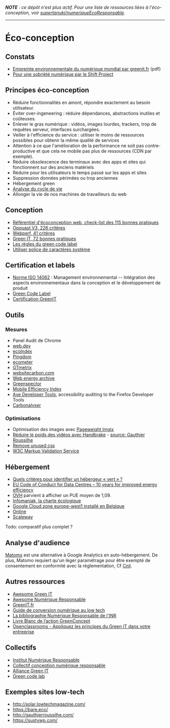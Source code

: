 _**NOTE** : ce dépôt n'est plus actif. Pour une liste de ressources liées à l'éco-conception, voir [supertanuki/numeriqueEcoResponsable](https://github.com/supertanuki/numeriqueEcoResponsable)._

---

# Éco-conception

## Constats

* [Empreinte environnementale du numérique mondial par greenit.fr](https://www.greenit.fr/wp-content/uploads/2019/10/2019-10-GREENIT-etude_EENM-rapport-accessible.VF_.pdf) (pdf)
* [Pour une sobriété numérique par le Shift Project](https://theshiftproject.org/article/pour-une-sobriete-numerique-rapport-shift/)

## Principes éco-conception

* Réduire fonctionnalités en amont, répondre exactement au besoin utilisateur.
* Éviter over-ingeneering : réduire dépendances, abstractions inutiles et coûteuses.
* Enlever le gras numérique : vidéos, images lourdes, trackers, trop de requêtes serveur, interfaces surchargées.
* Veiller à l'efficience du service : utiliser le moins de ressources possibles pour obtenir la même qualité de services
* Attention à ce que l'amélioration de la performance ne soit pas contre-productive et que cela ne mobile pas plus de ressources (CDN par exemple).
* Réduire obsolescence des terminaux avec des apps et sites qui fonctionnent sur des anciens matériels
* Réduire pour les utilisateurs le temps passé sur les apps et sites
* Suppression données périmées ou trop anciennes
* Hébergement green
* [Analyse du cycle de vie](https://fr.wikipedia.org/wiki/Analyse_du_cycle_de_vie)
* Allonger la vie de nos machines de travailleurs du web

## Conception

* [Référentiel d'écoconception web, check-list des 115 bonnes pratiques](https://collectif.greenit.fr/ecoconception-web/115-bonnes-pratiques-eco-conception_web.html)
* [Opquast V3, 226 critères](https://checklists.opquast.com/fr/oqs-v3/)
* [Webperf, 41 critères](https://checklists.opquast.com/webperf/)
* [Green IT, 72 bonnes pratiques](https://checklists.opquast.com/greenit/)
* [Les règles du green code label](https://label.greencodelab.org/green-code-label-detail/)
* [Utiliser police de caractères système](https://css-tricks.com/snippets/css/font-stacks/)

## Certification et labels

* [Norme ISO 14062](https://www.iso.org/fr/standard/33020.html) : Management environnemental -- Intégration des aspects environnementaux dans la conception et le développement de produit
* [Green Code Label](https://www.greencodelab.org/eco-conception-logicielle/un-label-deco-conception-numerique-pour-plus-de-sobriete/)
* [Certification GreenIT](https://www.greenit.fr/formations/)

## Outils

### Mesures

* Panel Audit de Chrome
* [web.dev](https://web.dev/)
* [ecoIndex](http://www.ecoindex.fr)
* [Pingdom](https://tools.pingdom.com/)
* [ecometer](http://www.ecometer.org/)
* [GTmetrix](https://gtmetrix.com/)
* [websitecarbon.com](https://www.websitecarbon.com/)
* [Web energy archive](https://wea.greencodelab.org/fr/)
* [Greenspector](https://greenspector.com)
* [Mobile Efficiency Index](https://mobile-efficiency-index.com/)
* [Axe Developer Tools](https://addons.mozilla.org/fr/firefox/addon/axe-devtools/), accessibility auditing to the Firefox Developer Tools
* [Carbonalyser](https://theshiftproject.org/carbonalyser-extension-navigateur/)

### Optimisations

* Optimisation des images avec [Pageweight Imgix](https://pageweight.imgix.com/)
* [Réduire le poids des vidéos avec Handbrake](https://handbrake.fr/) - [source: Gauthier Roussilhe](http://gauthierroussilhe.com/fr/posts/convert-low-tech#video)
* [Remove unused css](https://unused-css.com/)
* [W3C Markup Validation Service](https://validator.w3.org/)

## Hébergement

* [Quels critères pour identifier un hébergeur « vert » ?](https://www.greenit.fr/2009/05/18/quels-criteres-pour-identifier-un-hebergeur-vert/)
* [EU Code of Conduct for Data Centres – 10 years for improved energy efficiency](https://ec.europa.eu/jrc/en/news/eu-code-conduct-data-centres-10-years-improved-energy-efficiency)
* [OVH](https://www.ovh.com/fr/apropos/green-it.xml) parvient à afficher un PUE moyen de 1,09.
* [Infomaniak, la charte écologique](https://www.infomaniak.com/fr/hebergeur-ecologique/charte-ecologique)
* [Google Cloud zone europe-west1 installé en Belgique](https://sustainability.google/projects/belgium-solar/)
* [Online](https://pue.online.net/fr)
* [Scaleway](https://www.scaleway.com/pdf/iliad-dc3.pdf)

Todo: comparatif plus complet ?

## Analyse d'audience

[Matomo](https://matomo.org/) est une alternative à Google Analytics en auto-hébergement. De plus, Matomo requiert qu'un léger paramétrage pour être exempté de consentement en conformité avec la règlementation, Cf [Cnil](https://www.cnil.fr/fr/solutions-pour-les-cookies-de-mesure-daudience).

## Autres ressources

* [Awesome Green IT](https://github.com/alvessteve/awesome-green-it)
* [Awesome Numérique Responsable](https://github.com/cyrildotcc/awesome-numerique-responsable)
* [GreenIT.fr](https://www.greenit.fr/)
* [Guide de conversion numérique au low tech](http://gauthierroussilhe.com/fr/posts/convert-low-tech)
* [La bibliographie Numérique Responsable de l'INR](https://www.zotero.org/groups/2401058/inr_public/library)
* [Livre Blanc de l’action GreenConcept](http://www.greenconcept-innovation.fr/wp-content/uploads/2020/02/greenconcept_21022020.pdf)
* [Openclassrooms - Appliquez les principes du Green IT dans votre entreprise](https://openclassrooms.com/fr/courses/6227476-appliquez-les-principes-du-green-it-dans-votre-entreprise)

## Collectifs

* [Institut Numérique Responsable](https://institutnr.org/)
* [Collectif conception numérique responsable](https://collectif.greenit.fr/)
* [Alliance Green IT](http://alliancegreenit.org)
* [Green code lab](https://www.greencodelab.org/)

## Exemples sites low-tech

* http://solar.lowtechmagazine.com/
* https://bare.eco/
* http://gauthierroussilhe.com/
* https://sustywp.com/
